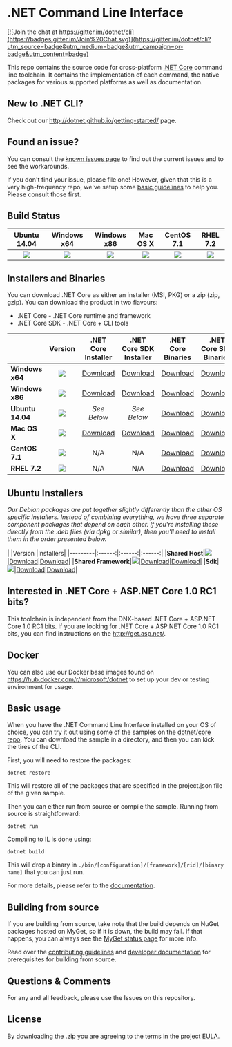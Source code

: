 # .NET Command Line Interface

[![Join the chat at https://gitter.im/dotnet/cli](https://badges.gitter.im/Join%20Chat.svg)](https://gitter.im/dotnet/cli?utm_source=badge&utm_medium=badge&utm_campaign=pr-badge&utm_content=badge)

This repo contains the source code for cross-platform [.NET Core](http://github.com/dotnet/core) command line toolchain. It contains the implementation of each command, the native packages for various supported platforms as well as documentation. 

New to .NET CLI?
------------
Check out our http://dotnet.github.io/getting-started/ page. 

Found an issue?
---------------
You can consult the [known issues page](Documentation/known-issues.md) to find out the current issues and 
to see the workarounds.  

If you don't find your issue, please file one! However, given that this is a very high-frequency repo, we've setup some [basic guidelines](Documentation/issue-filing-guide.md) to help you. Please consult those first.

Build Status
------------

|Ubuntu 14.04 |Windows x64 |Windows x86 |Mac OS X |CentOS 7.1 |RHEL 7.2 |
|:------:|:------:|:------:|:------:|:------:|:------:|
|![](https://mseng.visualstudio.com/_apis/public/build/definitions/d09b7a4d-0a51-4c0e-a15a-07921d5b558f/3132/badge)|![](https://mseng.visualstudio.com/DefaultCollection/_apis/public/build/definitions/d09b7a4d-0a51-4c0e-a15a-07921d5b558f/3022/badge)|![](https://mseng.visualstudio.com/DefaultCollection/_apis/public/build/definitions/d09b7a4d-0a51-4c0e-a15a-07921d5b558f/3071/badge)|![](https://devdiv.visualstudio.com/DefaultCollection/_apis/public/build/definitions/0bdbc590-a062-4c3f-b0f6-9383f67865ee/600/badge) |![](https://mseng.visualstudio.com/_apis/public/build/definitions/d09b7a4d-0a51-4c0e-a15a-07921d5b558f/3257/badge) |![](https://mseng.visualstudio.com/_apis/public/build/definitions/d09b7a4d-0a51-4c0e-a15a-07921d5b558f/3256/badge) |

Installers and Binaries
-----------------------

You can download .NET Core as either an installer (MSI, PKG) or a zip (zip, gzip). You can download the product in two flavours:

- .NET Core - .NET Core runtime and framework
- .NET Core SDK - .NET Core + CLI tools

|         |Version |.NET Core Installer|.NET Core SDK Installer|.NET Core Binaries|.NET Core SDK Binaries|
|---------|:------:|:------:|:------:|:------:|:------:|
|**Windows x64**|[![](https://dotnetcli.blob.core.windows.net/dotnet/beta/Binaries/Latest/Windows_x64_Release_version_badge.svg)](https://dotnetcli.blob.core.windows.net/dotnet/beta/dnvm/latest.win.x64.version)|[Download](https://dotnetcli.blob.core.windows.net/dotnet/beta/Installers/Latest/dotnet-win-x64.latest.exe)|[Download](https://dotnetcli.blob.core.windows.net/dotnet/beta/Installers/Latest/dotnet-dev-win-x64.latest.exe)|[Download](https://dotnetcli.blob.core.windows.net/dotnet/beta/Binaries/Latest/dotnet-win-x64.latest.zip)|[Download](https://dotnetcli.blob.core.windows.net/dotnet/beta/Binaries/Latest/dotnet-dev-win-x64.latest.zip)|
|**Windows x86**|[![](https://dotnetcli.blob.core.windows.net/dotnet/beta/Binaries/Latest/Windows_x86_Release_version_badge.svg)](https://dotnetcli.blob.core.windows.net/dotnet/beta/dnvm/latest.win.x86.version)|[Download](https://dotnetcli.blob.core.windows.net/dotnet/beta/Installers/Latest/dotnet-win-x86.latest.exe)|[Download](https://dotnetcli.blob.core.windows.net/dotnet/beta/Installers/Latest/dotnet-dev-win-x86.latest.exe)|[Download](https://dotnetcli.blob.core.windows.net/dotnet/beta/Binaries/Latest/dotnet-win-x86.latest.zip)|[Download](https://dotnetcli.blob.core.windows.net/dotnet/beta/Binaries/Latest/dotnet-dev-win-x86.latest.zip)|
|**Ubuntu 14.04**|[![](https://dotnetcli.blob.core.windows.net/dotnet/beta/Binaries/Latest/Ubuntu_x64_Release_version_badge.svg)](https://dotnetcli.blob.core.windows.net/dotnet/beta/dnvm/latest.ubuntu.x64.version)|*See Below*|*See Below*|[Download](https://dotnetcli.blob.core.windows.net/dotnet/beta/Binaries/Latest/dotnet-ubuntu-x64.latest.tar.gz)|[Download](https://dotnetcli.blob.core.windows.net/dotnet/beta/Binaries/Latest/dotnet-dev-ubuntu-x64.latest.tar.gz)|
|**Mac OS X**|[![](https://dotnetcli.blob.core.windows.net/dotnet/beta/Binaries/Latest/OSX_x64_Release_version_badge.svg)](https://dotnetcli.blob.core.windows.net/dotnet/beta/dnvm/latest.osx.x64.version)|[Download](https://dotnetcli.blob.core.windows.net/dotnet/beta/Installers/Latest/dotnet-osx-x64.latest.pkg)|[Download](https://dotnetcli.blob.core.windows.net/dotnet/beta/Installers/Latest/dotnet-dev-osx-x64.latest.pkg)|[Download](https://dotnetcli.blob.core.windows.net/dotnet/beta/Binaries/Latest/dotnet-osx-x64.latest.tar.gz)|[Download](https://dotnetcli.blob.core.windows.net/dotnet/beta/Binaries/Latest/dotnet-dev-osx-x64.latest.tar.gz)|
|**CentOS 7.1**|[![](https://dotnetcli.blob.core.windows.net/dotnet/beta/Binaries/Latest/CentOS_x64_Release_version_badge.svg)](https://dotnetcli.blob.core.windows.net/dotnet/beta/dnvm/latest.centos.x64.version)|N/A |N/A |[Download](https://dotnetcli.blob.core.windows.net/dotnet/beta/Binaries/Latest/dotnet-centos-x64.latest.tar.gz)|[Download](https://dotnetcli.blob.core.windows.net/dotnet/beta/Binaries/Latest/dotnet-dev-centos-x64.latest.tar.gz)|
|**RHEL 7.2**|[![](https://dotnetcli.blob.core.windows.net/dotnet/beta/Binaries/Latest/RHEL_x64_Release_version_badge.svg)](https://dotnetcli.blob.core.windows.net/dotnet/beta/dnvm/latest.rhel.x64.version)|N/A |N/A |[Download](https://dotnetcli.blob.core.windows.net/dotnet/beta/Binaries/Latest/dotnet-centos-x64.latest.tar.gz)|[Download](https://dotnetcli.blob.core.windows.net/dotnet/beta/Binaries/Latest/dotnet-dev-rhel-x64.latest.tar.gz) |

Ubuntu Installers
----------

*Our Debian packages are put together slightly differently than the other OS specific installers. Instead of combining everything, we have three separate component packages that depend on each other. If you're installing these directly from the .deb files (via dpkg or similar), then you'll need to install them in the order presented below.*

|         |Version |Installers|
|---------|:------:|:------:|:------:|
|**Shared Host**|[![](https://dotnetcli.blob.core.windows.net/dotnet/beta/Binaries/Latest/Ubuntu_x64_Release_version_badge.svg)](https://dotnetcli.blob.core.windows.net/dotnet/beta/dnvm/latest.ubuntu.x64.version)|[Download](https://dotnetcli.blob.core.windows.net/dotnet/beta/Installers/Latest/dotnet-host-ubuntu-x64.latest.deb)|[Download](https://dotnetcli.blob.core.windows.net/dotnet/beta/Binaries/Latest/dotnet-dev-ubuntu-x64.latest.tar.gz)|
|**Shared Framework**|[![](https://dotnetcli.blob.core.windows.net/dotnet/beta/Binaries/Latest/Ubuntu_x64_Release_version_badge.svg)](https://dotnetcli.blob.core.windows.net/dotnet/beta/dnvm/latest.ubuntu.x64.version)|[Download](https://dotnetcli.blob.core.windows.net/dotnet/beta/Installers/Latest/dotnet-sharedframework-ubuntu-x64.latest.deb)|[Download](https://dotnetcli.blob.core.windows.net/dotnet/beta/Binaries/Latest/dotnet-ubuntu-x64.latest.tar.gz)|
|**Sdk**|[![](https://dotnetcli.blob.core.windows.net/dotnet/beta/Binaries/Latest/Ubuntu_x64_Release_version_badge.svg)](https://dotnetcli.blob.core.windows.net/dotnet/beta/dnvm/latest.ubuntu.x64.version)|[Download](https://dotnetcli.blob.core.windows.net/dotnet/beta/Installers/Latest/dotnet-sdk-ubuntu-x64.latest.deb)|[Download](https://dotnetcli.blob.core.windows.net/dotnet/beta/Binaries/Latest/dotnet-dev-ubuntu-x64.latest.tar.gz)|


Interested in .NET Core + ASP.NET Core 1.0 RC1 bits?
----------------------------------------------------

This toolchain is independent from the DNX-based .NET Core + ASP.NET Core 1.0 RC1 bits. If you are looking for .NET Core + ASP.NET Core 1.0 RC1 bits, you can find instructions on the http://get.asp.net/.  

Docker
------

You can also use our Docker base images found on https://hub.docker.com/r/microsoft/dotnet to set up your dev or testing environment for usage.  

Basic usage
-----------

When you have the .NET Command Line Interface installed on your OS of choice, you can try it out using some of the samples on the [dotnet/core repo](https://github.com/dotnet/core/tree/master/samples). You can download the sample in a directory, and then you can kick the tires of the CLI.


First, you will need to restore the packages:
	
	dotnet restore
	
This will restore all of the packages that are specified in the project.json file of the given sample.

Then you can either run from source or compile the sample. Running from source is straightforward:
	
	dotnet run
	
Compiling to IL is done using:
	
	dotnet build

This will drop a binary in `./bin/[configuration]/[framework]/[rid]/[binary name]` that you can just run.

For more details, please refer to the [documentation](Documentation).

Building from source
--------------------

If you are building from source, take note that the build depends on NuGet packages hosted on MyGet, so if it is down, the build may fail. If that happens, you can always see the [MyGet status page](http://status.myget.org/) for more info. 

Read over the [contributing guidelines](https://github.com/dotnet/cli/tree/master/CONTRIBUTING.md) and [developer documentation](https://github.com/dotnet/cli/tree/master/Documentation) for prerequisites for building from source.

Questions & Comments
--------------------

For any and all feedback, please use the Issues on this repository. 

License
--------------------

By downloading the .zip you are agreeing to the terms in the project [EULA](https://aka.ms/dotnet-cli-eula).
